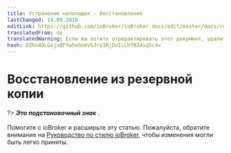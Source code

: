 ```yaml
---
title: Устранение неполадок - Восстановление
lastChanged: 14.09.2018
editLink: https://github.com/ioBroker/ioBroker.docs/edit/master/docs/ru/trouble/restore.md
translatedFrom: de
translatedWarning: Если вы хотите отредактировать этот документ, удалите поле «translationFrom», в противном случае этот документ будет снова автоматически переведен
hash: DZhn4OLGojvBFYw5eGomVGJrp1RjDoIcLhYBZ4xq5c4=
---
```

# Восстановление из резервной копии
?> ***Это подстановочный знак*** . <br><br> Помогите с ioBroker и расширьте эту статью. Пожалуйста, обратите внимание на [Руководство по стилю ioBroker](community/styleguidedoc), чтобы изменения могли быть легко приняты.